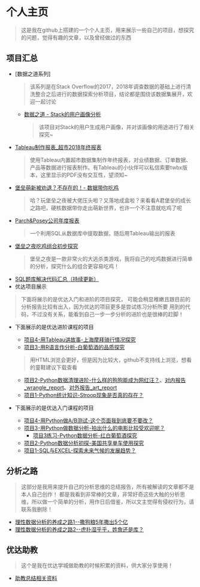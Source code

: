 # 个人主页
> 这是我在github上搭建的一个个人主页，用来展示一些自己的项目，想探究的问题，觉得有趣的文章，以及曾经做过的东西

## 项目汇总
- [数据之道系列]
  > 该系列是在Stack Overflow的2017，2018年调查数据的基础上进行清洗整合之后进行的数据探索分析项目，结论都是围绕该数据集展开，欢迎一起讨论
  - [数据之道 - Stack的用户画像分析](https://github.com/AAAlvin/Project_Folder/blob/master/%E6%95%B0%E6%8D%AE%E4%B9%8B%E9%81%93%20-%20Stack%E7%9A%84%E7%94%A8%E6%88%B7%E7%94%BB%E5%83%8F%E5%88%86%E6%9E%90.md)
    > 该项目对Stack的用户生成用户画像，并对该画像的用途进行了相关探究~
- [Tableau制作报表_超市2018年终报表](http://pcb0gbia7.bkt.clouddn.com/%E8%B6%85%E5%B8%82-%E5%B9%B4%E7%BB%88%E6%8A%A5%E8%A1%A8-%E5%89%AA%E8%A3%81.pdf)
  > 使用Tableau内置超市数据集制作年终报表，对业绩数据、订单数据、产品等数据进行报表制作。有Tableau的小伙伴可以私信索要twbx版本，这里显示的PDF没有交互性，望须知~
- [堡垒萌新被劝退？不存在的！- 数据带你吃鸡](https://github.com/AAAlvin/Project_Folder/blob/master/%E5%A0%A1%E5%9E%92%E6%96%B0%E6%89%8B%E8%A2%AB%E5%8A%9D%E9%80%80%EF%BC%9F%E4%B8%8D%E5%AD%98%E5%9C%A8%E7%9A%84.md)
  > 哈？玩堡垒之夜被大佬压头啦？又落地成盒啦？来看看A君堡垒的成长之路吧，硬核数据带你走出萌新世界，也许一个不注意就吃鸡了呢
- [Parch&Posey公司年度报表](https://github.com/AAAlvin/Project_Folder/blob/master/Parch%26Posey%E5%85%AC%E5%8F%B8%E5%B9%B4%E5%BA%A6%E6%8A%A5%E8%A1%A8.md)
  > 一个利用SQL从数据库中提取数据，随后用Tableau输出的报表
- [堡垒之夜吃鸡组合初步探究](https://github.com/AAAlvin/Fortnite_data_analyse/blob/master/Fortnite_data_analyse.ipynb)
  > 堡垒之夜是一款非常火的大逃杀类游戏，我将自己的吃鸡数据进行简单的分析，探究什么的组合更容易吃鸡！
- [SQL题库解决代码汇总（持续更新）](https://github.com/AAAlvin/Outstanding-public-class-Notes/tree/master/file/SQL-Udacity-Notes)
- 优达项目展示
>  下面将展示的是优达入门和进阶的项目探究， 可能会稍显稚嫩且跟目前的分析报告比较有出入，因为优达的项目更多是尝试练习分析所要
用到的代码，不过没有关系，能看到自己一步一步分析的进阶也是很棒的赶脚！
  - 下面展示的是优达进阶课程的项目
    - [项目4-用Tableau讲故事-上海摩拜骑行情况探究](https://github.com/AAAlvin/Data-Analyst-Project-Adcanced-/blob/master/Project04_Mobai%20Data%20Analyse/%E9%A1%B9%E7%9B%AE04-%E7%94%A8Tableau%E8%AE%B2%E6%95%85%E4%BA%8B.md)
    - [项目3-用R语言作分析-白葡萄酒的品质探究](https://github.com/AAAlvin/Data-Analyst-Project-Adcanced-/tree/master/Project03_Whites%20wine%20Quality%20Analyse)
    > 用HTML浏览会更好，但是因为比较大，github不支持线上浏览，想看的童鞋建议下载查看
    - [项目2-Python数据清理进阶-什么样的狗狗能成为网红汪？](https://github.com/AAAlvin/Data-Analyst-Project-Adcanced-/blob/master/Project02_wrangle_act/wrangle_act_lxl.ipynb)、[对内报告_wrangle_report](https://github.com/AAAlvin/Data-Analyst-Project-Adcanced-/blob/master/Project02_wrangle_act/wrangle_report.pdf)、[对外报告_art_report](https://github.com/AAAlvin/Data-Analyst-Project-Adcanced-/blob/master/Project02_wrangle_act/art_report.pdf)
    - [项目1-Python统计知识-Stroop现象是否真的存在？](https://github.com/AAAlvin/Data-Analyst-Project-Adcanced-/blob/master/Project01_Statistical-Analysis_Stroop-effect/Statistical-Analysis_Stroop-effect_lxl.ipynb)
    
    
  - 下面展示的是优达入门课程的项目
    - [项目4-用Python做A/B测试-这个页面我到底要不要改？](https://github.com/AAAlvin/analyze-ab-test-results/blob/master/analyze-ab-test-results-lixulong.ipynb)
    - [项目3-用Python做数据分析-拍出什么的电影比较受欢迎呢？](https://github.com/AAAlvin/Investigate-TMDb-Movies-Dataset/blob/master/Investigate_a_Dataset-lxl.ipynb)
        - [项目3练习-Python数据分析-红白葡萄酒探究](https://github.com/AAAlvin/Wines_Quality_Exploration/blob/master/White_Wines_Quality_Exploration.ipynb)
    - [项目2-Python数据分析初探-美国共享单车使用探究](https://github.com/AAAlvin/Bike_Share_Analysis/blob/master/Bike_Share_Analysis-lxl.ipynb)
    - [项目1-SQL与EXCEL-探索未来气候的发展趋势？](https://github.com/AAAlvin/Global-Temperature)

## 分析之路
> 这部分是我用来提升自己的分析思维的总结报告，所有被解读的文章都不是本人自己创作！
都是我看到非常棒的文章，非常好奇这些大触的分析思维，所以做一个简单的分析，用作日后借鉴，所以文主觉得有侵权行为，请联系我删除！

- [理性数据分析的养成之路1--撒狗粮5年撒出5个亿](https://github.com/AAAlvin/Analysis-Road/blob/master/Article/%E6%95%B0%E6%8D%AE%E5%86%B0%E5%B1%B1-%E7%90%86%E6%80%A7%E5%88%86%E6%9E%90%E7%9A%84%E5%85%BB%E6%88%90%E4%B9%8B%E8%B7%AF1.md)
- [理性数据分析的养成之路2--虎扑湿乎乎，姓詹还是库？](https://github.com/AAAlvin/Analysis-Road/blob/master/Article/%E6%95%B0%E6%8D%AE%E5%86%B0%E5%B1%B1-%E7%90%86%E6%80%A7%E5%88%86%E6%9E%90%E7%9A%84%E5%85%BB%E6%88%90%E4%B9%8B%E8%B7%AF2.md)

## 优达助教
> 这个是我在优达学城做助教的时候积累的资料，供大家分享使用！

- [助教总结相关资料](https://github.com/AAAlvin/-Udacity-Assistant/edit/master/Udacity_Assistant.md)
